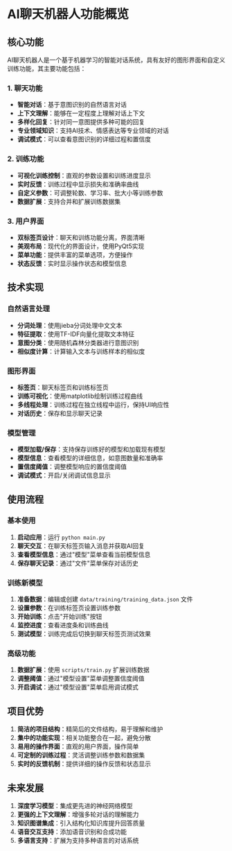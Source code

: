 # AI聊天机器人功能概览

## 核心功能

AI聊天机器人是一个基于机器学习的智能对话系统，具有友好的图形界面和自定义训练功能，其主要功能包括：

### 1. 聊天功能

- **智能对话**：基于意图识别的自然语言对话
- **上下文理解**：能够在一定程度上理解对话上下文
- **多样化回复**：针对同一意图提供多种可能的回复
- **专业领域知识**：支持AI技术、情感表达等专业领域的对话
- **调试模式**：可以查看意图识别的详细过程和置信度

### 2. 训练功能

- **可视化训练控制**：直观的参数设置和训练进度显示
- **实时反馈**：训练过程中显示损失和准确率曲线
- **自定义参数**：可调整轮数、学习率、批大小等训练参数
- **数据扩展**：支持合并和扩展训练数据集

### 3. 用户界面

- **双标签页设计**：聊天和训练功能分离，界面清晰
- **美观布局**：现代化的界面设计，使用PyQt5实现
- **菜单功能**：提供丰富的菜单选项，方便操作
- **状态反馈**：实时显示操作状态和模型信息

## 技术实现

### 自然语言处理

- **分词处理**：使用jieba分词处理中文文本
- **特征提取**：使用TF-IDF向量化提取文本特征
- **意图分类**：使用随机森林分类器进行意图识别
- **相似度计算**：计算输入文本与训练样本的相似度

### 图形界面

- **标签页**：聊天标签页和训练标签页
- **训练可视化**：使用matplotlib绘制训练过程曲线
- **多线程处理**：训练过程在独立线程中运行，保持UI响应性
- **对话历史**：保存和显示聊天记录

### 模型管理

- **模型加载/保存**：支持保存训练好的模型和加载现有模型
- **模型信息**：查看模型的详细信息，如意图数量和准确率
- **置信度阈值**：调整模型响应的置信度阈值
- **调试模式**：开启/关闭调试信息显示

## 使用流程

### 基本使用

1. **启动应用**：运行 `python main.py`
2. **聊天交互**：在聊天标签页输入消息并获取AI回复
3. **查看模型信息**：通过"模型"菜单查看当前模型信息
4. **保存聊天记录**：通过"文件"菜单保存对话历史

### 训练新模型

1. **准备数据**：编辑或创建 `data/training/training_data.json` 文件
2. **设置参数**：在训练标签页设置训练参数
3. **开始训练**：点击"开始训练"按钮
4. **监控进度**：查看进度条和训练曲线
5. **测试模型**：训练完成后切换到聊天标签页测试效果

### 高级功能

1. **数据扩展**：使用 `scripts/train.py` 扩展训练数据
2. **调整阈值**：通过"模型设置"菜单调整置信度阈值
3. **开启调试**：通过"模型设置"菜单启用调试模式

## 项目优势

1. **简洁的项目结构**：精简后的文件结构，易于理解和维护
2. **集中的功能实现**：相关功能整合在一起，避免分散
3. **易用的操作界面**：直观的用户界面，操作简单
4. **可定制的训练过程**：灵活调整训练参数和数据集
5. **实时的反馈机制**：提供详细的操作反馈和状态显示

## 未来发展

1. **深度学习模型**：集成更先进的神经网络模型
2. **更强的上下文理解**：增强多轮对话的理解能力
3. **知识图谱集成**：引入结构化知识库提升回答质量
4. **语音交互支持**：添加语音识别和合成功能
5. **多语言支持**：扩展为支持多种语言的对话系统 